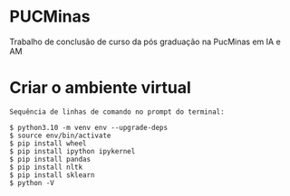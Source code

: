 # PUCMinas

Trabalho de conclusão de curso da pós graduação na PucMinas em IA e AM

# Criar o ambiente virtual

```prompt
Sequência de linhas de comando no prompt do terminal:

$ python3.10 -m venv env --upgrade-deps
$ source env/bin/activate
$ pip install wheel
$ pip install ipython ipykernel
$ pip install pandas
$ pip install nltk
$ pip install sklearn
$ python -V
```
